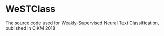 # WeSTClass
The source code used for Weakly-Supervised Neural Text Classification, published in CIKM 2018
